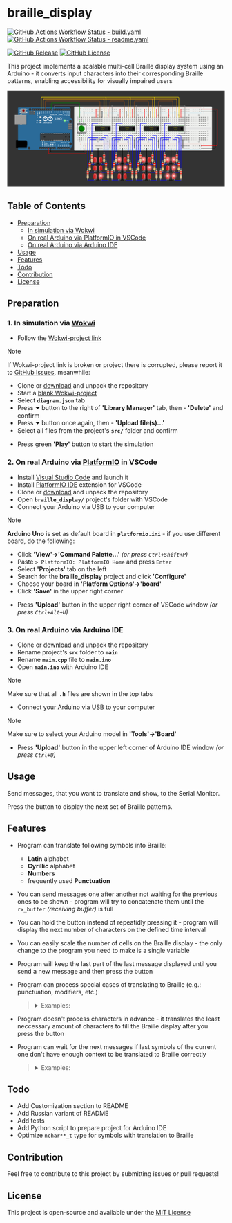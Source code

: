 # braille_display

[![GitHub Actions Workflow Status - build.yaml](https://img.shields.io/github/actions/workflow/status/dakalamin/braille_display/build.yaml?style=flat-square&label=PlatformIO%20build)](https://github.com/dakalamin/braille_display/actions/workflows/build.yaml)
[![GitHub Actions Workflow Status - readme.yaml](https://img.shields.io/endpoint?url=https://gist.githubusercontent.com/dakalamin/a03fafd87cde1d5878f7955cac843017/raw/braille_display_readme_badge.json)](https://github.com/dakalamin/braille_display/actions/workflows/readme.yaml)

[![GitHub Release](https://img.shields.io/github/v/release/dakalamin/braille_display?sort=semver&display_name=tag&style=flat-square&label=Release)](https://github.com/dakalamin/braille_display/releases)
[![GitHub License](https://img.shields.io/github/license/dakalamin/braille_display?style=flat-square&label=License)](#license)

This project implements a scalable multi-cell Braille display system using an Arduino - it converts input characters into their corresponding Braille patterns, enabling accessibility for visually impaired users

![project breadboard scheme](assets/image.png)

## Table of Contents

- [Preparation](#preparation)
	- [In simulation via Wokwi](#1-in-simulation-via-wokwi)
	- [On real Arduino via PlatformIO in VSCode](#2-on-real-arduino-via-platformio-in-vscode)
	- [On real Arduino via Arduino IDE](#3-on-real-arduino-via-arduino-ide)
- [Usage](#usage)
- [Features](#features)
- [Todo](#todo)
- [Contribution](#contribution)
- [License](#license)

## Preparation

### **1. In simulation via [Wokwi](https://wokwi.com)**
- Follow the [Wokwi-project link](https://wokwi.com/projects/410634164212519937)
> [!NOTE]  
> If Wokwi-project link is broken or project there is corrupted, please report it to [GitHub Issues](https://github.com/dakalamin/braille_display/issues), meanwhile:
> - Clone or [download](https://github.com/dakalamin/braille_display/archive/refs/heads/main.zip) and unpack the repository
> - Start a [blank Wokwi-project](https://wokwi.com/projects/new/blank)
> - Select **`diagram.json`** tab
> - Press ⏷ button to the right of **'Library Manager'** tab, then - **'Delete'** and confirm
> - Press ⏷ button once again, then - **'Upload file(s)...'**
> - Select all files from the project's **`src/`** folder and confirm
- Press green **'Play'** button to start the simulation 

### **2. On real Arduino via [PlatformIO](https://platformio.org) in VSCode**
- Install [Visual Studio Code](https://code.visualstudio.com) and launch it
- Install [PlatformIO IDE](https://marketplace.visualstudio.com/items?itemName=platformio.platformio-ide) extension for VSCode
- Clone or [download](https://github.com/dakalamin/braille_display/archive/refs/heads/main.zip) and unpack the repository
- Open **`braille_display/`** project's folder with VSCode
- Connect your Arduino via USB to your computer
> [!NOTE]
> **Arduino Uno** is set as default board in **`platformio.ini`** - if you use different board, do the following:
> - Click **'View'->'Command Palette...'** _(or press `Ctrl+Shift+P`)_
> - Paste `> PlatformIO: PlatformIO Home` and press `Enter`
> - Select **'Projects'** tab on the left
> - Search for the **braille_display** project and click **'Configure'**
> - Choose your board in **'Platform Options'→'board'**
> - Click **'Save'** in the upper right corner
- Press **'Upload'** button in the upper right corner of VSCode window _(or press `Ctrl+Alt+U`)_

### **3. On real Arduino via Arduino IDE**
- Clone or [download](https://github.com/dakalamin/braille_display/archive/refs/heads/main.zip) and unpack the repository
- Rename project's **`src`** folder to **`main`**
- Rename **`main.cpp`** file to **`main.ino`**
- Open **`main.ino`** with Arduino IDE
> [!Note]
> Make sure that all **`.h`** files are shown in the top tabs
- Connect your Arduino via USB to your computer
> [!Note]
> Make sure to select your Arduino model in **'Tools'→'Board'**
- Press **'Upload'** button in the upper left corner of Arduino IDE window _(or press `Ctrl+U`)_

## Usage

Send messages, that you want to translate and show, to the Serial Monitor.

Press the button to display the next set of Braille patterns.

## Features

- Program can translate following symbols into Braille:
	- **Latin** alphabet
	- **Cyrillic** alphabet
	- **Numbers**
	- frequently used **Punctuation**

- You can send messages one after another not waiting for the previous ones to be shown - program will try to concatenate them until the `rx_buffer` _(receiving buffer)_ is full

- You can hold the button instead of repeatidly pressing it - program will display the next number of characters on the defined time interval

- You can easily scale the number of cells on the Braille display - the only change to the program you need to make is a single variable

- Program will keep the last part of the last message displayed until you send a new message and then press the button

- Program can process special cases of translating to Braille (e.g.: punctuation, modifiers, etc.)
	> <details>
	> <summary>Examples:</summary>
	>
	> - capital modifier is required before capital letters: **`XyZ`** → **<code><ins>⠠</ins>⠭⠽<ins>⠠</ins>⠵</code>**
	> - numeric modifier is required before numbers: **`a 12`** → **<code>⠁ <ins>⠼</ins>⠁⠃</code>**
	> - **.** (dot) symbol has different translations:<ul>
	> - **`N.o`** → **<code>⠠⠝<ins>⠲</ins>⠕</code>** _(a grammatical dot)_
	> - **`8.9`** → **<code>⠼⠓<ins>⠨</ins>⠊</code>** _(a decimal dot)_
	> 	- **\*** (asterisk) symbol is translated into a doubled **⠔** Braille pattern: **`5 * 6`**→ **<code>⠼⠑ <ins>⠔⠔</ins> ⠼⠋</code>**
	> 	- **"** (quote) symbol's Braille pattern alternates on opens and closes: **`m "q" n`** → **<code>⠍ <ins>⠦</ins>⠟<ins>⠴</ins> ⠝</code>**
	> - quote, unpaired until EOM, can be paired automatically: **`"k`** → **<code>⠦⠅<ins>⠴</ins></code>**
	> </details>

- Program doesn't process characters in advance - it translates the least neccessary amount of characters to fill the Braille display after you press the button

- Program can wait for the next messages if last symbols of the current one don't have enough context to be translated to Braille correctly
	> <details>
	> <summary>Examples:</summary>
	>
	> First comes **<code>30<ins>.</ins></code>** message
	> - there is not enough context in the message for the **.** (dot) symbol to be translated to Braille
	> - program sends **`⠼⠉⠚`** patterns to the display (without **.** symbol) and waits for the next message:
	> 	- then comes **`25`** message → program shows **<code><ins>⠨</ins>⠃⠑</code>** _(decimal dot)_
	> 	<br>**-or-**
	> 	- then comes **` re`** message → program shows **<code><ins>⠲</ins>⠗⠑</code>** _(grammatical dot)_
	> </details>

## Todo

- Add Customization section to README
- Add Russian variant of README
- Add tests
- Add Python script to prepare project for Arduino IDE
- Optimize `nchar**_t` type for symbols with translation to Braille

## Contribution

Feel free to contribute to this project by submitting issues or pull requests!

## License

This project is open-source and available under the [MIT License](LICENSE)
